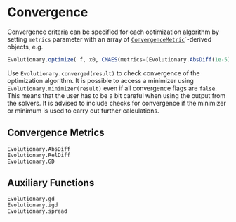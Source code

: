 # Convergence

Convergence criteria can be specified for each optimization algorithm by setting
`metrics` parameter with an array of [`ConvergenceMetric`](@ref)`-derived objects,
e.g.

```julia
Evolutionary.optimize( f, x0, CMAES(metrics=[Evolutionary.AbsDiff(1e-5)]) )
```

Use `Evolutionary.converged(result)` to check convergence of the optimization
algorithm. It is possible to access a minimizer using `Evolutionary.minimizer(result)`
even if all convergence flags are `false`. This means that the user has to be
a bit careful when using the output from the solvers. It is advised to include
checks for convergence if the minimizer or minimum is used to carry out further
calculations.

## Convergence Metrics

```@docs
Evolutionary.AbsDiff
Evolutionary.RelDiff
Evolutionary.GD
```

## Auxiliary Functions

```@docs
Evolutionary.gd
Evolutionary.igd
Evolutionary.spread
```

